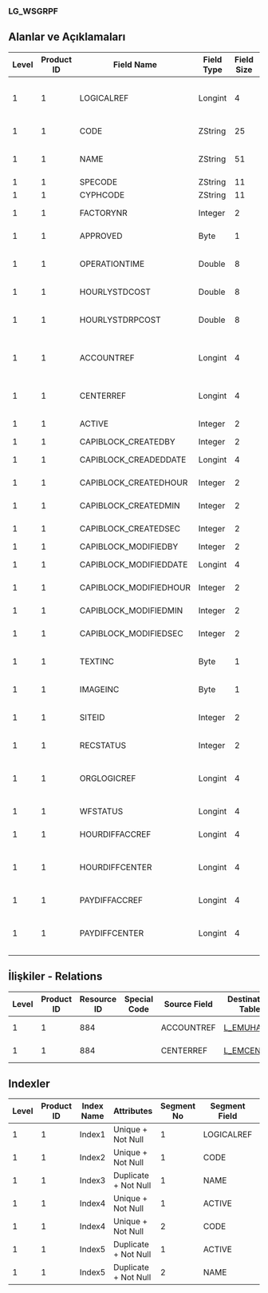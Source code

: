 ### LG_WSGRPF

## Alanlar ve Açıklamaları

**Level**|**Product ID**|**Field Name**|**Field Type**|**Field Size**|**Field Offset**|**Türkçe Açıklama**|**Expression**
-----|-----|-----|-----|-----|-----|-----|-----
1|1|LOGICALREF|Longint|4|0|İş İstasyonu Grubu Log. Ref.|Workstation Group Logical Reference
1|1|CODE|ZString|25|4|İş İstasyonu Grup Kodu|Workstation Group Code
1|1|NAME|ZString|51|29|İş İstasyonu Grup Açıklaması|Workstation Group Description
1|1|SPECODE|ZString|11|80|Özel Kod|Aux. Code
1|1|CYPHCODE|ZString|11|91|Yetki Kodu|Auth. Code
1|1|FACTORYNR|Integer|2|102|Fabrika Numarası|Plant Number
1|1|APPROVED|Byte|1|104|Onay Bilgisi|Approval Info
1|1|OPERATIONTIME|Double|8|105|Günlük Çalışma Saati|Daily Work Hour
1|1|HOURLYSTDCOST|Double|8|113|Saatlik Maliyet|Hourly Cost
1|1|HOURLYSTDRPCOST|Double|8|121|Saatlik Maliyet (RD)|Hourly Cost (Reporting Currency)
1|1|ACCOUNTREF|Longint|4|129|Genel Muhasebe Hesabı Ref.|General Ledger Account Reference
1|1|CENTERREF|Longint|4|133|Masraf Merkezi Ref.|Overhead Pool Reference
1|1|ACTIVE|Integer|2|137|Kullanım durumu|Usage Status
1|1|CAPIBLOCK_CREATEDBY|Integer|2|139|Oluşturan|Created By
1|1|CAPIBLOCK_CREADEDDATE|Longint|4|141|Oluşturulma Tarihi|Created Date
1|1|CAPIBLOCK_CREATEDHOUR|Integer|2|145|Oluşturulma Saati|Created Hour
1|1|CAPIBLOCK_CREATEDMIN|Integer|2|147|Oluşturulma Dakikası|Created Minute
1|1|CAPIBLOCK_CREATEDSEC|Integer|2|149|Oluşturulma Saniyesi|Created Second
1|1|CAPIBLOCK_MODIFIEDBY|Integer|2|151|Değiştiren|Modified By
1|1|CAPIBLOCK_MODIFIEDDATE|Longint|4|153|Değiştirilme Tarihi|Modified Date
1|1|CAPIBLOCK_MODIFIEDHOUR|Integer|2|157|Değiştirilme Saati|Modified Hour
1|1|CAPIBLOCK_MODIFIEDMIN|Integer|2|159|Değiştirilme Dakikası|Modified Minute
1|1|CAPIBLOCK_MODIFIEDSEC|Integer|2|161|Değiştirilme Saniyesi|Modified Second
1|1|TEXTINC|Byte|1|163|Ayrıntılı Açıklama İçerir|Contains Detail Description
1|1|IMAGEINC|Byte|1|164|Resim İçeriyor|Contains Image
1|1|SITEID|Integer|2|165|Veri Merkezi|Data Processing Site
1|1|RECSTATUS|Integer|2|167|Kayıt Durumu|Record Status
1|1|ORGLOGICREF|Longint|4|169|Orijinal Kayıt Log. Ref.|Original Record Logical Reference
1|1|WFSTATUS|Longint|4|173|Kullanımda Değil|Not In Use
1|1|HOURDIFFACCREF|Longint|4|177|EMUHACC LOGICALREF|EMUHACC LOGICALREF
1|1|HOURDIFFCENTER|Longint|4|181|Zaman farkı masraf merkezi|Time Difference Overhead Pool
1|1|PAYDIFFACCREF|Longint|4|185|EMUHACC LOGICALREF|EMUHACC LOGICALREF
1|1|PAYDIFFCENTER|Longint|4|189|Ücret Farkı (Masraf Merkezi)|Fee Difference Overhead Pool

## İlişkiler - Relations

**Level**|**Product ID**|**Resource ID**|**Special Code**|**Source Field**|**Destination Table**|**Destination Field**|**Relation Type**|**Extra Condition**
-----|-----|-----|-----|-----|-----|-----|-----|-----
1|1|884||ACCOUNTREF|[L_EMUHACC](../LG_EMUHACC "L_EMUHACC")|LOGICALREF|one-to-one|
1|1|884||CENTERREF|[L_EMCENTER](../LG_EMCENTER "L_EMCENTER")|LOGICALREF|one-to-one|

## Indexler

**Level**|**Product ID**|**Index Name**|**Attributes**|**Segment No**|**Segment Field**|**Sense**
-----|-----|-----|-----|-----|-----|-----
1|1|Index1|Unique + Not Null|1|LOGICALREF|Ascending
1|1|Index2|Unique + Not Null|1|CODE|Ascending
1|1|Index3|Duplicate + Not Null|1|NAME|Ascending
1|1|Index4|Unique + Not Null|1|ACTIVE|Ascending
1|1|Index4|Unique + Not Null|2|CODE|Ascending
1|1|Index5|Duplicate + Not Null|1|ACTIVE|Ascending
1|1|Index5|Duplicate + Not Null|2|NAME|Ascending
